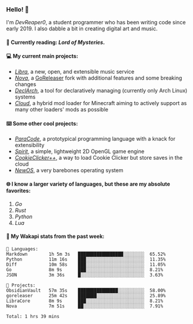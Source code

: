 ### Hello! 👋

I'm _DevReaper0_, a student programmer who has been writing code since early 2019. I also dabble a bit in creating digital art and music.

#### 📖 Currently reading: *Lord of Mysteries*.

#### 💻 My current main projects:

-   _[Libra](https://github.com/LibraMusic)_, a new, open, and extensible music service
-   _[Nova](https://github.com/LibraMusic/Nova)_, a [GoReleaser](https://github.com/goreleaser/goreleaser) fork with additional features and some breaking changes
-   _[DeclArch](https://github.com/DevReaper0/declarch)_, a tool for declaratively managing (currently only Arch Linux) systems
-   _[Cloud](https://github.com/CloudLoaderMC/CloudLoader)_, a hybrid mod loader for Minecraft aiming to actively support as many other loaders' mods as possible

#### ⌨️ Some other cool projects:

-   _[ParaCode](https://github.com/ParaCodeLang/ParaCode)_, a prototypical programming language with a knack for extensibility
-   _[Spirit](https://gitlab.com/DevReaper0/SpiritEngine)_, a simple, lightweight 2D OpenGL game engine
-   _[CookieClicker++](https://github.com/DevReaper0/CookieClickerPlusPlus)_, a way to load Cookie Clicker but store saves in the cloud
-   _[NewOS](https://github.com/DevReaper0/NewOS)_, a very barebones operating system

#### 🌐 I know a larger variety of languages, but these are my absolute favorites:

1. _Go_
2. _Rust_
3. _Python_
4. _Lua_

#### 📡 My Wakapi stats from the past week:

```text
💾 Languages:
Markdown        1h 5m 3s   █████████████████░░░░░░░░  65.52%
Python          11m 16s    ███░░░░░░░░░░░░░░░░░░░░░░  11.35%
Diff            10m 58s    ███░░░░░░░░░░░░░░░░░░░░░░  11.05%
Go              8m 9s      ███░░░░░░░░░░░░░░░░░░░░░░  8.21%
JSON            3m 36s     █░░░░░░░░░░░░░░░░░░░░░░░░  3.63%

💼 Projects:
ObsidianVault   57m 35s    ███████████████░░░░░░░░░░  58.00%
goreleaser      25m 42s    ███████░░░░░░░░░░░░░░░░░░  25.89%
LibraCore       8m 9s      ███░░░░░░░░░░░░░░░░░░░░░░  8.21%
Nova            7m 51s     ██░░░░░░░░░░░░░░░░░░░░░░░  7.91%

Total: 1 hrs 39 mins
```
